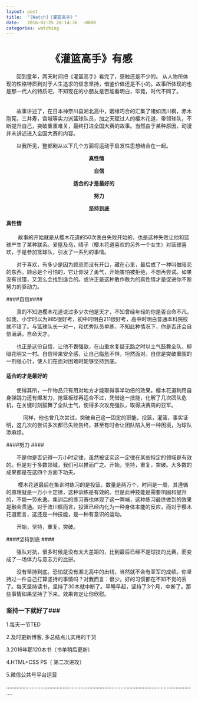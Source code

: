 ```yaml
---
layout: post
title:  "[Watch]《灌篮高手》"
date:   2016-02-25 20:14:36  -0800
categories: watching
---
```


# 　　　　                   《灌篮高手》有感 #

　　回到童年，两天时间把《灌篮高手》看完了，感触还是不少的。
从人物所体现的性格特质到对于人生追求的信念坚持，借鉴价值还是不小的。故事所体现的也是那一代人的特质吧，不知现在的小朋友是否能看明白，毕竟，时代不同了。
　　

　　故事讲述了，在日本神奈川县湘北高中，姻缘巧合的汇集了诸如流川枫，赤木刚宪，三井寿，宫城等实力派篮球队员，加之天赋过人的樱木花道，带领球队，不断提升自己，突破重重难关，最终打进全国大赛的故事。当然由于某种原因，动漫并未讲述进入全国大赛的内容。

　　以我所见，整部剧从以下几个方面将运动于启发性思想结合在一起。

　　　　　　　　　　　　　　　　**真性情**

　　　　　　　　　　　　　　　　　**自信**

　　　　　　　　　　　　　**适合的才是最好的**

　　　　　　　　　　　　　　　　　**努力**

　　　　　　　　　　　　　　　　**坚持到底**

#### 真性情 ####
　　
故事的开始就是从樱木花道的50次表白失败开始的，也是这种失败让他和篮球产生了某种联系。爱屋及乌，晴子（樱木花道喜欢的另外一个女生）对篮球喜欢，于是参加篮球队，引发了一系列的事情。

　　对于喜欢，有多少是因为顾忌而没有开口，藏在心里，最后成了一种叫做暗恋的东西。顾忌是个可怕的，它让你没了勇气，开始害怕被拒绝，不想再尝试。如果没有试错，又怎么会找到适合的。或许正是这种敢作敢为的真性情才是促进你不断努力的驱动力。

####自信####

　　真的不知道樱木花道说过多少次他是天才，不知曾经年轻的你是否自命不凡。如我，小学时以为985很好考，初中时明白211很好考，高中时明白普通本科院校就不错了。与篮球队长一对一，和优秀队员单练，不知此种情况下，你是否还会自信满满，自命天才。

　　也正是这份自信，让他不畏强敌，在山重水复疑无路之时以士气鼓舞全队，柳暗花明又一村。自信带来安全感，让自己临危不惧，坦然面对。自信是突破重围的一剂强心针，使人们在面对困难时能够坚持到底。

#### 适合的才是最好的 ####

　　使得其所，一件物品只有用对地方才能取得事半功倍的效果。樱木花道利用自身弹跳力还有爆发力，抢篮板球再适合不过，凭借这一技能，化解了几次团队危机，在关键时刻鼓舞了全队士气，使得多次攻克强队，取得决赛周的亚军。

　
　　同样，他也曾几次尝试，突破自己这一固定的职能，投篮，灌篮，事实证明，这几次的尝试多次都已失败告终，甚至有时会让团队陷入另一种困境，为球队添麻烦。


####努力  ####


　　不是你是否记得一万小时定律，虽然被证实这一定律在某些特定的领域是有效的。但是对于多数领域，我们可以推而广之。开始，坚持，重复，突破。大多数的成果都是在这四个方面下功夫。

　 　樱木花道最后在集训时练习的是投篮，数量是两万个，时间是一周，其遵循的原理就是一万小十定律，这种训练是有效的。但是此种技能是需要巩固和提升的，不能一劳永逸。集训后的练习赛也体现了这一弊端，这种练习最终做到的效果是融会贯通。对于流川枫而言，投篮已经内化为一种身体本能的反应，而对于樱木花道而言，这还是一种技能，是一种有意识的运动。

　　开始，坚持，重复，突破。

####坚持到底  ####

　　强队对抗，很多时候是没有太大差距的，比到最后已经不是球技的比赛，而变成了一场体力与意志力的比拼。

　　没有坚持到底。恐怕就没有湘北高中的出线，当然就不会有亚军的成绩。你坚持过一件自己打算坚持的事情吗？对我而言：很少。好的习惯都在不知不觉的丢了。每天坚持读书，坚持了30本就中断了。早睡早起，坚持了3个月，中断了。那些事情如果坚持了下来，效果肯定让你欣慰。

### 坚持一下就好了###

1.每天一节TED

2.及时更新博客, 多总结点儿实用的干货

3.2016年那120本书（书单稍后更新）

4.HTML+CSS PS（ 第二次进攻）

5.微信公共号平台运营

................................................................................................................................


